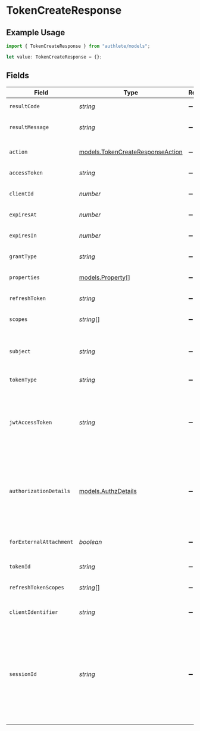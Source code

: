 # TokenCreateResponse

## Example Usage

```typescript
import { TokenCreateResponse } from "authlete/models";

let value: TokenCreateResponse = {};
```

## Fields

| Field                                                                                                                                                                                                                                                                                                                                    | Type                                                                                                                                                                                                                                                                                                                                     | Required                                                                                                                                                                                                                                                                                                                                 | Description                                                                                                                                                                                                                                                                                                                              |
| ---------------------------------------------------------------------------------------------------------------------------------------------------------------------------------------------------------------------------------------------------------------------------------------------------------------------------------------- | ---------------------------------------------------------------------------------------------------------------------------------------------------------------------------------------------------------------------------------------------------------------------------------------------------------------------------------------- | ---------------------------------------------------------------------------------------------------------------------------------------------------------------------------------------------------------------------------------------------------------------------------------------------------------------------------------------- | ---------------------------------------------------------------------------------------------------------------------------------------------------------------------------------------------------------------------------------------------------------------------------------------------------------------------------------------- |
| `resultCode`                                                                                                                                                                                                                                                                                                                             | *string*                                                                                                                                                                                                                                                                                                                                 | :heavy_minus_sign:                                                                                                                                                                                                                                                                                                                       | The code which represents the result of the API call.                                                                                                                                                                                                                                                                                    |
| `resultMessage`                                                                                                                                                                                                                                                                                                                          | *string*                                                                                                                                                                                                                                                                                                                                 | :heavy_minus_sign:                                                                                                                                                                                                                                                                                                                       | A short message which explains the result of the API call.                                                                                                                                                                                                                                                                               |
| `action`                                                                                                                                                                                                                                                                                                                                 | [models.TokenCreateResponseAction](../models/tokencreateresponseaction.md)                                                                                                                                                                                                                                                               | :heavy_minus_sign:                                                                                                                                                                                                                                                                                                                       | The next action that the authorization server implementation should take.                                                                                                                                                                                                                                                                |
| `accessToken`                                                                                                                                                                                                                                                                                                                            | *string*                                                                                                                                                                                                                                                                                                                                 | :heavy_minus_sign:                                                                                                                                                                                                                                                                                                                       | The newly issued access token.                                                                                                                                                                                                                                                                                                           |
| `clientId`                                                                                                                                                                                                                                                                                                                               | *number*                                                                                                                                                                                                                                                                                                                                 | :heavy_minus_sign:                                                                                                                                                                                                                                                                                                                       | The ID of the client application associated with the access token.<br/>                                                                                                                                                                                                                                                                  |
| `expiresAt`                                                                                                                                                                                                                                                                                                                              | *number*                                                                                                                                                                                                                                                                                                                                 | :heavy_minus_sign:                                                                                                                                                                                                                                                                                                                       | The time at which the access token expires.<br/>                                                                                                                                                                                                                                                                                         |
| `expiresIn`                                                                                                                                                                                                                                                                                                                              | *number*                                                                                                                                                                                                                                                                                                                                 | :heavy_minus_sign:                                                                                                                                                                                                                                                                                                                       | The duration of the newly issued access token in seconds.<br/>                                                                                                                                                                                                                                                                           |
| `grantType`                                                                                                                                                                                                                                                                                                                              | *string*                                                                                                                                                                                                                                                                                                                                 | :heavy_minus_sign:                                                                                                                                                                                                                                                                                                                       | The grant type for the newly issued access token.<br/>                                                                                                                                                                                                                                                                                   |
| `properties`                                                                                                                                                                                                                                                                                                                             | [models.Property](../models/property.md)[]                                                                                                                                                                                                                                                                                               | :heavy_minus_sign:                                                                                                                                                                                                                                                                                                                       | The extra properties associated with the access token.<br/>                                                                                                                                                                                                                                                                              |
| `refreshToken`                                                                                                                                                                                                                                                                                                                           | *string*                                                                                                                                                                                                                                                                                                                                 | :heavy_minus_sign:                                                                                                                                                                                                                                                                                                                       | The newly issued refresh token.<br/>                                                                                                                                                                                                                                                                                                     |
| `scopes`                                                                                                                                                                                                                                                                                                                                 | *string*[]                                                                                                                                                                                                                                                                                                                               | :heavy_minus_sign:                                                                                                                                                                                                                                                                                                                       | Scopes which are associated with the access token.<br/>                                                                                                                                                                                                                                                                                  |
| `subject`                                                                                                                                                                                                                                                                                                                                | *string*                                                                                                                                                                                                                                                                                                                                 | :heavy_minus_sign:                                                                                                                                                                                                                                                                                                                       | The subject (= unique identifier) of the user associated with the newly issued access<br/>token.<br/>                                                                                                                                                                                                                                    |
| `tokenType`                                                                                                                                                                                                                                                                                                                              | *string*                                                                                                                                                                                                                                                                                                                                 | :heavy_minus_sign:                                                                                                                                                                                                                                                                                                                       | The token type of the access token.<br/>                                                                                                                                                                                                                                                                                                 |
| `jwtAccessToken`                                                                                                                                                                                                                                                                                                                         | *string*                                                                                                                                                                                                                                                                                                                                 | :heavy_minus_sign:                                                                                                                                                                                                                                                                                                                       | If the authorization server is configured to issue JWT-based access tokens (= if `Service.accessTokenSignAlg`<br/>is set to a `non-null` value), a JWT-based access token is issued along with the original<br/>random-string one.<br/>                                                                                                  |
| `authorizationDetails`                                                                                                                                                                                                                                                                                                                   | [models.AuthzDetails](../models/authzdetails.md)                                                                                                                                                                                                                                                                                         | :heavy_minus_sign:                                                                                                                                                                                                                                                                                                                       | The authorization details. This represents the value of the `authorization_details`<br/>request parameter in the preceding device authorization request which is defined in<br/>"OAuth 2.0 Rich Authorization Requests".<br/>                                                                                                            |
| `forExternalAttachment`                                                                                                                                                                                                                                                                                                                  | *boolean*                                                                                                                                                                                                                                                                                                                                | :heavy_minus_sign:                                                                                                                                                                                                                                                                                                                       | the flag which indicates whether the access token is for an external<br/>attachment.<br/>                                                                                                                                                                                                                                                |
| `tokenId`                                                                                                                                                                                                                                                                                                                                | *string*                                                                                                                                                                                                                                                                                                                                 | :heavy_minus_sign:                                                                                                                                                                                                                                                                                                                       | Set the unique token identifier.<br/>                                                                                                                                                                                                                                                                                                    |
| `refreshTokenScopes`                                                                                                                                                                                                                                                                                                                     | *string*[]                                                                                                                                                                                                                                                                                                                               | :heavy_minus_sign:                                                                                                                                                                                                                                                                                                                       | The scopes associated with the refresh token. May be null.<br/>                                                                                                                                                                                                                                                                          |
| `clientIdentifier`                                                                                                                                                                                                                                                                                                                       | *string*                                                                                                                                                                                                                                                                                                                                 | :heavy_minus_sign:                                                                                                                                                                                                                                                                                                                       | The client Identifier that will be associated with a newly created access token.<br/>                                                                                                                                                                                                                                                    |
| `sessionId`                                                                                                                                                                                                                                                                                                                              | *string*                                                                                                                                                                                                                                                                                                                                 | :heavy_minus_sign:                                                                                                                                                                                                                                                                                                                       | The session ID associated with a newly created access token.<br/><br/>NOTE: A refresh token must be associated with a session ID, which is the ID of the user's authentication<br/>session, in order to be used to obtain a [Native SSO](https://openid.net/specs/openid-connect-native-sso-1_0.html)-compliant<br/>ID token in the refresh token flow.<br/> |